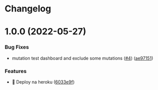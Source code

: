 # Changelog

# 1.0.0 (2022-05-27)


### Bug Fixes

* mutation test dashboard and exclude some mutations ([#4](https://github.com/DanielGoncalvesL/management-tools/issues/4)) ([ae97151](https://github.com/DanielGoncalvesL/management-tools/commit/ae9715147df38396d1ca7ec66ea130349d62a28b))


### Features

* 🎸 Deploy na heroku ([6033e9f](https://github.com/DanielGoncalvesL/management-tools/commit/6033e9fb4775924881a63bdc5f0cc89f87e5cacf))
